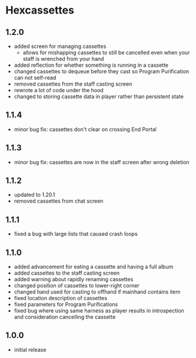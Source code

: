 # Hexcassettes

## 1.2.0
- added screen for managing cassettes
  - allows for mishapping cassettes to still be cancelled even when your staff is wrenched from your hand
- added reflection for whether something is running in a cassette
- changed cassettes to dequeue before they cast so Program Purification can not self-read
- removed cassettes from the staff casting screen
- rewrote a lot of code under the hood
- changed to storing cassette data in player rather than persistent state

## 1.1.4
- minor bug fix: cassettes don't clear on crossing End Portal

## 1.1.3
- minor bug fix: cassettes are now in the staff screen after wrong deletion

## 1.1.2
- updated to 1.20.1
- removed cassettes from chat screen

## 1.1.1
- fixed a bug with large lists that caused crash loops

## 1.1.0
- added advancement for eating a cassette and having a full album
- added cassettes to the staff casting screen
- added warning about rapidly renaming cassettes
- changed position of cassettes to lower-right corner
- changed hand used for casting to offhand if mainhand contains item
- fixed location description of cassettes
- fixed parameters for Program Purifications
- fixed bug where using same harness as player results in introspection and consideration cancelling the cassette

## 1.0.0
- initial release
